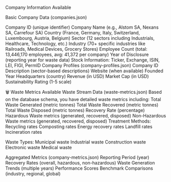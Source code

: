 Company Information Available

Basic Company Data (companies.json)

Company ID (unique identifier)
Company Name (e.g., Alstom SA, Nexans SA, Carrefour SA)
Country (France, Germany, Italy, Switzerland, Luxembourg, Austria, Belgium)
Sector (12 sectors including Industrials, Healthcare, Technology, etc.)
Industry (70+ specific industries like Railroads, Medical Devices, Grocery Stores)
Employee Count (total: 13,446,170 employees, avg: 41,372 per company)
Year of Disclosure (reporting year for waste data)
Stock Information: Ticker, Exchange, ISIN, LEI, FIGI, PermID
Company Profiles (company-profiles.json)
Company ID
Description (sector-based descriptions)
Website (when available)
Founded Year
Headquarters (country)
Revenue (in USD)
Market Cap (in USD)
Sustainability Rating (1-5 scale)

🗑️ Waste Metrics Available
Waste Stream Data (waste-metrics.json)
Based on the database schema, you have detailed waste metrics including:
Total Waste Generated (metric tonnes)
Total Waste Recovered (metric tonnes)
Total Waste Disposed (metric tonnes)
Recovery Rate (percentage)
Hazardous Waste metrics (generated, recovered, disposed)
Non-Hazardous Waste metrics (generated, recovered, disposed)
Treatment Methods:
Recycling rates
Composting rates
Energy recovery rates
Landfill rates
Incineration rates

Waste Types:
Municipal waste
Industrial waste
Construction waste
Electronic waste
Medical waste


Aggregated Metrics (company-metrics.json)
Reporting Period (year)
Recovery Rates (overall, hazardous, non-hazardous)
Waste Generation Trends (multiple years)
Performance Scores
Benchmark Comparisons (industry, regional, global)
